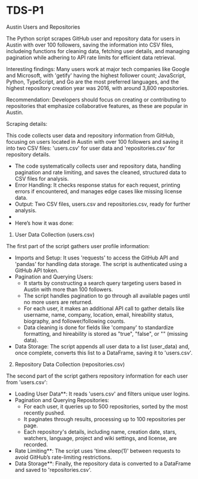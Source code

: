 # TDS-P1
Austin Users and Repositories

The Python script scrapes GitHub user and repository data for users in Austin with over 100 followers, saving the information into CSV files, includeing functions for cleaning data, fetching user details, and managing pagination while adhering to API rate limits for efficient data retrieval.

Interesting findings: Many users work at major tech companies like Google and Microsoft, with 'getify' having the highest follower count; JavaScript, Python, TypeScript, and Go are the most preferred languages, and the highest repository creation year was 2016, with around 3,800 repositories.

Recommendation: Developers should focus on creating or contributing to repositories that emphasize collaborative features, as these are popular in Austin.


Scraping details:

This code collects user data and repository information from GitHub, focusing on users located in Austin with over 100 followers and saving it into two CSV files: 'users.csv' for user data and 'repositories.csv' for repository details.
- The code systematically collects user and repository data, handling pagination and rate limiting, and saves the cleaned, structured data to CSV files for analysis.
- Error Handling: It checks response status for each request, printing errors if encountered, and manages edge cases like missing license data.
- Output: Two CSV files, users.csv and repositories.csv, ready for further analysis.
-
- Here’s how it was done:

1. User Data Collection (users.csv)

The first part of the script gathers user profile information:

- Imports and Setup: It uses 'requests' to access the GitHub API and 'pandas' for handling data storage. The script is authenticated using a GitHub API token.
- Pagination and Querying Users:
  - It starts by constructing a search query targeting users based in Austin with more than 100 followers.
  - The script handles pagination to go through all available pages until no more users are returned.
  - For each user, it makes an additional API call to gather details like username, name, company, location, email, hireability status, biography, and follower/following counts.
  - Data cleaning is done for fields like 'company' to standardize formatting, and hireability is stored as "true", "false", or "" (missing data).
- Data Storage: The script appends all user data to a list (user_data) and, once complete, converts this list to a DataFrame, saving it to 'users.csv'.

2. Repository Data Collection (repositories.csv)

The second part of the script gathers repository information for each user from 'users.csv':

- Loading User Data**: It reads 'users.csv' and filters unique user logins.
- Pagination and Querying Repositories:
  - For each user, it queries up to 500 repositories, sorted by the most recently pushed.
  - It paginates through results, processing up to 100 repositories per page.
  - Each repository's details, including name, creation date, stars, watchers, language, project and wiki settings, and license, are recorded.
- Rate Limiting**: The script uses 'time.sleep(1)' between requests to avoid GitHub’s rate-limiting restrictions.
- Data Storage**: Finally, the repository data is converted to a DataFrame and saved to 'repositories.csv'.
